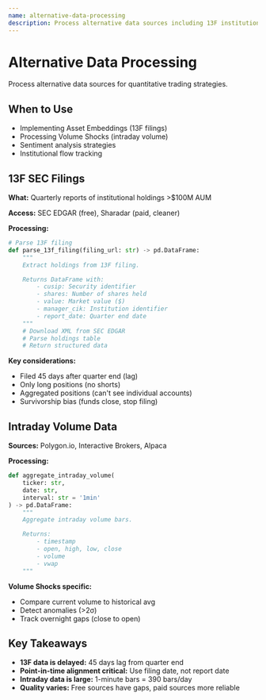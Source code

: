 ```yaml
---
name: alternative-data-processing
description: Process alternative data sources including 13F institutional filings, sentiment data, and intraday volume. Use when implementing strategies requiring non-traditional datasets.
---
```


# Alternative Data Processing

Process alternative data sources for quantitative trading strategies.

## When to Use

- Implementing Asset Embeddings (13F filings)
- Processing Volume Shocks (intraday volume)
- Sentiment analysis strategies
- Institutional flow tracking

## 13F SEC Filings

**What:** Quarterly reports of institutional holdings >$100M AUM

**Access:** SEC EDGAR (free), Sharadar (paid, cleaner)

**Processing:**
```python
# Parse 13F filing
def parse_13f_filing(filing_url: str) -> pd.DataFrame:
    """
    Extract holdings from 13F filing.

    Returns DataFrame with:
        - cusip: Security identifier
        - shares: Number of shares held
        - value: Market value ($)
        - manager_cik: Institution identifier
        - report_date: Quarter end date
    """
    # Download XML from SEC EDGAR
    # Parse holdings table
    # Return structured data
```

**Key considerations:**
- Filed 45 days after quarter end (lag)
- Only long positions (no shorts)
- Aggregated positions (can't see individual accounts)
- Survivorship bias (funds close, stop filing)

## Intraday Volume Data

**Sources:** Polygon.io, Interactive Brokers, Alpaca

**Processing:**
```python
def aggregate_intraday_volume(
    ticker: str,
    date: str,
    interval: str = '1min'
) -> pd.DataFrame:
    """
    Aggregate intraday volume bars.

    Returns:
        - timestamp
        - open, high, low, close
        - volume
        - vwap
    """
```

**Volume Shocks specific:**
- Compare current volume to historical avg
- Detect anomalies (>2σ)
- Track overnight gaps (close to open)

## Key Takeaways

- **13F data is delayed:** 45 days lag from quarter end
- **Point-in-time alignment critical:** Use filing date, not report date
- **Intraday data is large:** 1-minute bars = 390 bars/day
- **Quality varies:** Free sources have gaps, paid sources more reliable
